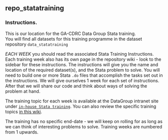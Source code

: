 ## repo_statatraining

### Instructions.
This is our location for the GA-CDRC Data Group Stata training.  
You will find all datasets for this training programme in the dataset repository `data_statatraining`  
  
*EACH WEEK* you should read the associated Stata Training Instructions. Each training week also has its own page in the repository wiki - look to the sidebar for these instructions. The instructions will give you the name and location of the required dataset(s), and the Stata problem to solve. You will need to build one or more Stata `.do` files that accomplish the tasks set out in the instructions. We will give ourselves 1 week for each set of instructions. After that we will share our code and think about ways of solving the problem at hand. 
  
The training topic for each week is available at the DataGroup intranet site under [`in-house Stata training`](https://theuwi.sharepoint.com/sites/DataGroup/Lists/Inhouse%20Stata%20training/AllItems.aspx).  You can also review the specific training topics [in this wiki](https://github.com/UWI-DataGroup/repo_statatraining/wiki/Training-Topics).

The training has no specific end-date - we will keep on rolling for as long as we can think of interesting problems to solve. Training weeks are numbered from 1 upwards.
